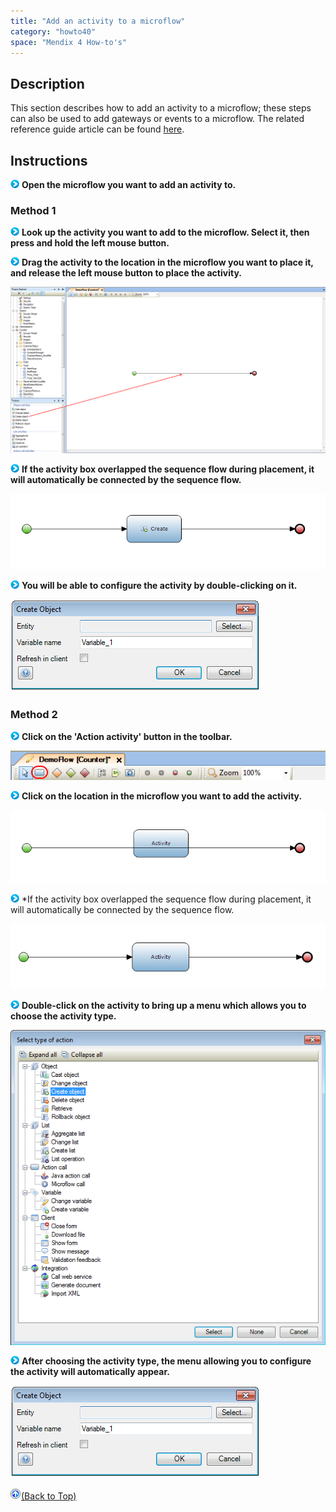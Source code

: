 ```yaml
---
title: "Add an activity to a microflow"
category: "howto40"
space: "Mendix 4 How-to's"
---
```

## Description

This section describes how to add an activity to a microflow; these steps can also be used to add gateways or events to a microflow. The related reference guide article can be found [here](https://world.mendix.com/pages/releaseview.action?pageId=9208499).

## Instructions

![](attachments/819203/917932.png) **Open the microflow you want to add an activity to.**

### Method 1

![](attachments/819203/917932.png) **Look up the activity you want to add to the microflow. Select it, then press and hold the left mouse button.**

![](attachments/819203/917932.png) **Drag the activity to the location in the microflow you want to place it, and release the left mouse button to place the activity.**

![](attachments/2621612/2752836.png)

![](attachments/819203/917932.png) **If the activity box overlapped the sequence flow during placement, it will automatically be connected by the sequence flow.**

![](attachments/2621612/2752837.png)

![](attachments/819203/917932.png) **You will be able to configure the activity by double-clicking on it.**

![](attachments/2621612/2752838.png)

### Method 2

![](attachments/819203/917932.png) **Click on the 'Action activity' button in the toolbar.**

![](attachments/2621612/2752835.png)

![](attachments/819203/917932.png) **Click on the location in the microflow you want to add the activity.**

![](attachments/2621612/2752841.png)

![](attachments/819203/917932.png) *If the activity box overlapped the sequence flow during placement, it will automatically be connected by the sequence flow.

![](attachments/2621612/2752831.png)

![](attachments/819203/917932.png) **Double-click on the activity to bring up a menu which allows you to choose the activity type.**

![](attachments/2621612/2752832.png)

![](attachments/819203/917932.png) **After choosing the activity type, the menu allowing you to configure the activity will automatically appear.**

![](attachments/2621612/2752838.png)

[![](attachments/819203/917564.png)](add-an-activity-to-a-microflow)[(Back to Top)](add-an-activity-to-a-microflow)